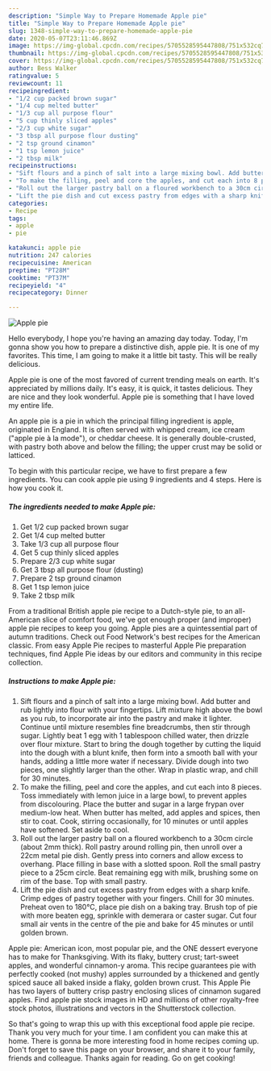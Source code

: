 ```yaml
---
description: "Simple Way to Prepare Homemade Apple pie"
title: "Simple Way to Prepare Homemade Apple pie"
slug: 1348-simple-way-to-prepare-homemade-apple-pie
date: 2020-05-07T23:11:46.869Z
image: https://img-global.cpcdn.com/recipes/5705528595447808/751x532cq70/apple-pie-recipe-main-photo.jpg
thumbnail: https://img-global.cpcdn.com/recipes/5705528595447808/751x532cq70/apple-pie-recipe-main-photo.jpg
cover: https://img-global.cpcdn.com/recipes/5705528595447808/751x532cq70/apple-pie-recipe-main-photo.jpg
author: Bess Walker
ratingvalue: 5
reviewcount: 11
recipeingredient:
- "1/2 cup packed brown sugar"
- "1/4 cup melted butter"
- "1/3 cup all purpose flour"
- "5 cup thinly sliced apples"
- "2/3 cup white sugar"
- "3 tbsp all purpose flour dusting"
- "2 tsp ground cinamon"
- "1 tsp lemon juice"
- "2 tbsp milk"
recipeinstructions:
- "Sift flours and a pinch of salt into a large mixing bowl. Add butter and rub lightly into flour with your fingertips. Lift mixture high above the bowl as you rub, to incorporate air into the pastry and make it lighter. Continue until mixture resembles fine breadcrumbs, then stir through sugar. Lightly beat 1 egg with 1 tablespoon chilled water, then drizzle over flour mixture. Start to bring the dough together by cutting the liquid into the dough with a blunt knife, then form into a smooth ball with your hands, adding a little more water if necessary. Divide dough into two pieces, one slightly larger than the other. Wrap in plastic wrap, and chill for 30 minutes."
- "To make the filling, peel and core the apples, and cut each into 8 pieces. Toss immediately with lemon juice in a large bowl, to prevent apples from discolouring. Place the butter and sugar in a large frypan over medium-low heat. When butter has melted, add apples and spices, then stir to coat. Cook, stirring occasionally, for 10 minutes or until apples have softened. Set aside to cool."
- "Roll out the larger pastry ball on a floured workbench to a 30cm circle (about 2mm thick). Roll pastry around rolling pin, then unroll over a 22cm metal pie dish. Gently press into corners and allow excess to overhang. Place filling in base with a slotted spoon. Roll the small pastry piece to a 25cm circle. Beat remaining egg with milk, brushing some on rim of the base. Top with small pastry."
- "Lift the pie dish and cut excess pastry from edges with a sharp knife. Crimp edges of pastry together with your fingers. Chill for 30 minutes. Preheat oven to 180°C, place pie dish on a baking tray. Brush top of pie with more beaten egg, sprinkle with demerara or caster sugar. Cut four small air vents in the centre of the pie and bake for 45 minutes or until golden brown."
categories:
- Recipe
tags:
- apple
- pie

katakunci: apple pie 
nutrition: 247 calories
recipecuisine: American
preptime: "PT28M"
cooktime: "PT37M"
recipeyield: "4"
recipecategory: Dinner

---
```



![Apple pie](https://img-global.cpcdn.com/recipes/5705528595447808/751x532cq70/apple-pie-recipe-main-photo.jpg)

Hello everybody, I hope you're having an amazing day today. Today, I'm gonna show you how to prepare a distinctive dish, apple pie. It is one of my favorites. This time, I am going to make it a little bit tasty. This will be really delicious.

Apple pie is one of the most favored of current trending meals on earth. It's appreciated by millions daily. It's easy, it is quick, it tastes delicious. They are nice and they look wonderful. Apple pie is something that I have loved my entire life.

An apple pie is a pie in which the principal filling ingredient is apple, originated in England. It is often served with whipped cream, ice cream (&#34;apple pie à la mode&#34;), or cheddar cheese. It is generally double-crusted, with pastry both above and below the filling; the upper crust may be solid or latticed.


To begin with this particular recipe, we have to first prepare a few ingredients. You can cook apple pie using 9 ingredients and 4 steps. Here is how you cook it.

<!--inarticleads1-->

##### The ingredients needed to make Apple pie:

1. Get 1/2 cup packed brown sugar
1. Get 1/4 cup melted butter
1. Take 1/3 cup all purpose flour
1. Get 5 cup thinly sliced apples
1. Prepare 2/3 cup white sugar
1. Get 3 tbsp all purpose flour (dusting)
1. Prepare 2 tsp ground cinamon
1. Get 1 tsp lemon juice
1. Take 2 tbsp milk


From a traditional British apple pie recipe to a Dutch-style pie, to an all-American slice of comfort food, we&#39;ve got enough proper (and improper) apple pie recipes to keep you going. Apple pies are a quintessential part of autumn traditions. Check out Food Network&#39;s best recipes for the American classic. From easy Apple Pie recipes to masterful Apple Pie preparation techniques, find Apple Pie ideas by our editors and community in this recipe collection. 

<!--inarticleads2-->

##### Instructions to make Apple pie:

1. Sift flours and a pinch of salt into a large mixing bowl. Add butter and rub lightly into flour with your fingertips. Lift mixture high above the bowl as you rub, to incorporate air into the pastry and make it lighter. Continue until mixture resembles fine breadcrumbs, then stir through sugar. Lightly beat 1 egg with 1 tablespoon chilled water, then drizzle over flour mixture. Start to bring the dough together by cutting the liquid into the dough with a blunt knife, then form into a smooth ball with your hands, adding a little more water if necessary. Divide dough into two pieces, one slightly larger than the other. Wrap in plastic wrap, and chill for 30 minutes.
1. To make the filling, peel and core the apples, and cut each into 8 pieces. Toss immediately with lemon juice in a large bowl, to prevent apples from discolouring. Place the butter and sugar in a large frypan over medium-low heat. When butter has melted, add apples and spices, then stir to coat. Cook, stirring occasionally, for 10 minutes or until apples have softened. Set aside to cool.
1. Roll out the larger pastry ball on a floured workbench to a 30cm circle (about 2mm thick). Roll pastry around rolling pin, then unroll over a 22cm metal pie dish. Gently press into corners and allow excess to overhang. Place filling in base with a slotted spoon. Roll the small pastry piece to a 25cm circle. Beat remaining egg with milk, brushing some on rim of the base. Top with small pastry.
1. Lift the pie dish and cut excess pastry from edges with a sharp knife. Crimp edges of pastry together with your fingers. Chill for 30 minutes. Preheat oven to 180°C, place pie dish on a baking tray. Brush top of pie with more beaten egg, sprinkle with demerara or caster sugar. Cut four small air vents in the centre of the pie and bake for 45 minutes or until golden brown.


Apple pie: American icon, most popular pie, and the ONE dessert everyone has to make for Thanksgiving. With its flaky, buttery crust; tart-sweet apples, and wonderful cinnamon-y aroma. This recipe guarantees pie with perfectly cooked (not mushy) apples surrounded by a thickened and gently spiced sauce all baked inside a flaky, golden brown crust. This Apple Pie has two layers of buttery crisp pastry enclosing slices of cinnamon sugared apples. Find apple pie stock images in HD and millions of other royalty-free stock photos, illustrations and vectors in the Shutterstock collection. 

So that's going to wrap this up with this exceptional food apple pie recipe. Thank you very much for your time. I am confident you can make this at home. There is gonna be more interesting food in home recipes coming up. Don't forget to save this page on your browser, and share it to your family, friends and colleague. Thanks again for reading. Go on get cooking!
